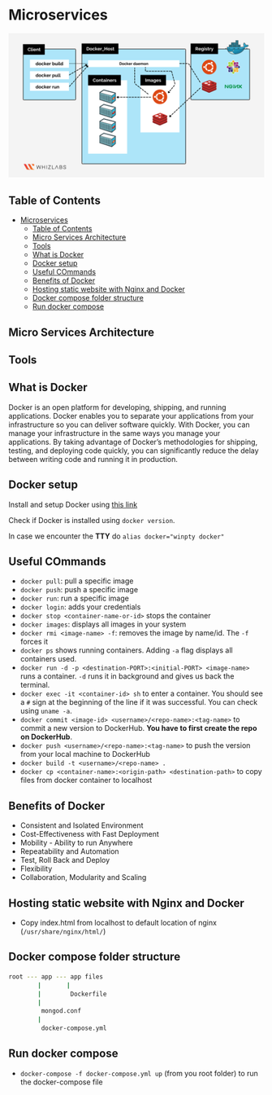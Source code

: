 # Microservices

![docker architecture](./assets/images/docker-architecture.png)

## Table of Contents

- [Microservices](#microservices)
  - [Table of Contents](#table-of-contents)
  - [Micro Services Architecture](#micro-services-architecture)
  - [Tools](#tools)
  - [What is Docker](#what-is-docker)
  - [Docker setup](#docker-setup)
  - [Useful COmmands](#useful-commands)
  - [Benefits of Docker](#benefits-of-docker)
  - [Hosting static website with Nginx and Docker](#hosting-static-website-with-nginx-and-docker)
  - [Docker compose folder structure](#docker-compose-folder-structure)
  - [Run docker compose](#run-docker-compose)

## Micro Services Architecture

## Tools

## What is Docker

Docker is an open platform for developing, shipping, and running applications. Docker enables you to separate your applications from your infrastructure so you can deliver software quickly. With Docker, you can manage your infrastructure in the same ways you manage your applications. By taking advantage of Docker’s methodologies for shipping, testing, and deploying code quickly, you can significantly reduce the delay between writing code and running it in production.

## Docker setup

Install and setup Docker using [this link](https://docs.docker.com/desktop/windows/install/)

Check if Docker is installed using `docker version`.

In case we encounter the **TTY** do `alias docker="winpty docker"`

## Useful COmmands

- `docker pull`: pull a specific image
- `docker push`: push a specific image
- `docker run`: run a specific image
- `docker login`: adds your credentials
- `docker stop <container-name-or-id>` stops the container
- `docker images`: displays all images in your system
- `docker rmi <image-name> -f`: removes the image by name/id. The `-f` forces it
- `docker ps` shows running containers. Adding `-a` flag displays all containers used.
- `docker run -d -p <destination-PORT>:<initial-PORT> <image-name>` runs a container. `-d` runs it in background and gives us back the terminal.
- `docker exec -it <container-id> sh` to enter a container. You should see a `#` sign at the beginning of the line if it was successful. You can check using `uname -a`.
- `docker commit <image-id> <username>/<repo-name>:<tag-name>` to commit a new version to DockerHub. **You have to first create the repo on DockerHub**.
- `docker push <username>/<repo-name>:<tag-name>` to push the version from your local machine to DockerHub
- `docker build -t <username>/<repo-name> .`
- `docker cp <container-name>:<origin-path> <destination-path>` to copy files from docker container to localhost

## Benefits of Docker

- Consistent and Isolated Environment
- Cost-Effectiveness with Fast Deployment
- Mobility - Ability to run Anywhere
- Repeatability and Automation
- Test, Roll Back and Deploy
- Flexibility
- Collaboration, Modularity and Scaling

## Hosting static website with Nginx and Docker

- Copy index.html from localhost to default location of nginx (`/usr/share/nginx/html/`)

## Docker compose folder structure

```bash
root --- app --- app files
        |       |
        |        Dockerfile
        |
         mongod.conf
        |
         docker-compose.yml
```

## Run docker compose

- `docker-compose -f docker-compose.yml up` (from you root folder) to run the docker-compose file
